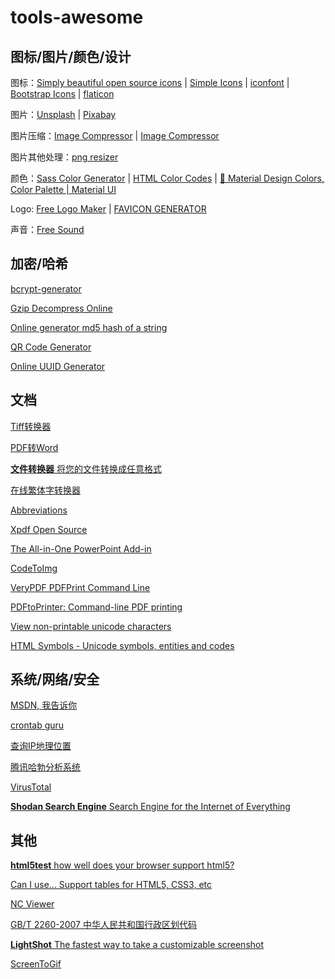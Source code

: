 # tools-awesome

## 图标/图片/颜色/设计

图标：[Simply beautiful open source icons](https://feathericons.com/) | [Simple Icons](https://simpleicons.org/) | [iconfont](https://www.iconfont.cn/) | [Bootstrap Icons](https://icons.getbootstrap.com/) | [flaticon](https://www.flaticon.com/)

图片：[Unsplash](https://unsplash.com/) | [Pixabay](https://pixabay.com/)

图片压缩：[Image Compressor](https://smallseotools.com/image-compressor/) | [Image Compressor](https://imagecompressor.com/)

图片其他处理：[png resizer](https://onlinepngtools.com/resize-png)

颜色：[Sass Color Generator](http://scg.ar-ch.org/) | [HTML Color Codes](https://htmlcolorcodes.com/)
| [🎨 Material Design Colors, Color Palette | Material UI](https://materialui.co/colors/)

Logo: [Free Logo Maker](https://www.shopify.com/tools/logo-maker) | [FAVICON GENERATOR](https://favicon.io/favicon-generator/)

声音：[Free Sound](https://freesound.org/)

## 加密/哈希

[bcrypt-generator](https://bcrypt-generator.com/)

[Gzip Decompress Online](https://codebeautify.org/gzip-decompress-online)

[Online generator md5 hash of a string](https://www.md5.cz/)

[QR Code Generator](https://www.the-qrcode-generator.com/)

[Online UUID Generator](https://www.uuidgenerator.net/)


## 文档

[Tiff转换器](https://cn.office-converter.com/tiff-converter)

[PDF转Word](https://online.rightpdf.com/cn/pdf-to-word)

[**文件转换器** 将您的文件转换成任意格式](https://convertio.co/zh/)

[在线繁体字转换器](http://www.aies.cn/)

[Abbreviations](https://www.abbreviations.com/)

[Xpdf Open Source](https://www.xpdfreader.com/opensource.html)

[The All-in-One PowerPoint Add-in](https://en.islide.cc/)

[CodeToImg](https://codetoimg.com/)

[VeryPDF PDFPrint Command Line](https://www.verypdf.com/pdfprint/pdf-print-cmd.html)

[PDFtoPrinter: Command-line PDF printing](http://www.columbia.edu/~em36/pdftoprinter.html)

[View non-printable unicode characters](https://www.soscisurvey.de/tools/view-chars.php)

[HTML Symbols - Unicode symbols, entities and codes
](https://www.htmlsymbols.xyz/)

## 系统/网络/安全

[MSDN, 我告诉你](https://msdn.itellyou.cn/)

[crontab guru](https://crontab.guru/)

[查询IP地理位置](https://whatismyipaddress.com/)

[腾讯哈勃分析系统](https://habo.qq.com/tool/index)

[VirusTotal](https://www.virustotal.com/gui/home/upload)

[**Shodan Search Engine** Search Engine for the Internet of Everything](https://www.shodan.io/)

## 其他

[**html5test** how well does your browser support html5?](https://html5test.com/)

[Can I use... Support tables for HTML5, CSS3, etc](https://caniuse.com/)

[NC Viewer](https://ncviewer.com/)

[GB/T 2260-2007 中华人民共和国行政区划代码](https://openstd.samr.gov.cn/bzgk/gb/newGbInfo?hcno=C9C488FD717AFDCD52157F41C3302C6D)

[**LightShot** The fastest way to take a customizable screenshot](https://app.prntscr.com/en/index.html)

[ScreenToGif](https://www.screentogif.com/)
